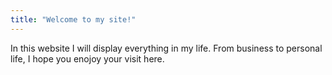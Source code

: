 ```yaml
---
title: "Welcome to my site!"
---
```


In this website I will display everything in my life. From business to personal life, I hope you enojoy your visit here.

